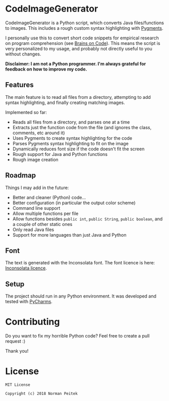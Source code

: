 # CodeImageGenerator

CodeImageGenerator is a Python script, which converts Java files/functions to images. This includes a rough custom syntax highlighting with [Pygments](http://pygments.org/).

I personally use this to convert short code snippets for empirical research on program comprehension (see [Brains on Code](https://github.com/brains-on-code)).
This means the script is very personalized to my usage, and probably not directly useful to you without changes.

**Disclaimer: I am not a Python programmer. I'm always grateful for feedback on how to improve my code.**

## Features

The main feature is to read all files from a directory, attempting to add syntax highlighting, and finally creating matching images.

Implemented so far:

* Reads all files from a directory, and parses one at a time
* Extracts just the function code from the file (and ignores the class, comments, etc around it)
* Uses Pygments to create syntax highlighting for the code
* Parses Pygments syntax highlighting to fit on the image
* Dynamically reduces font size if the code doesn't fit the screen
* Rough support for Java and Python functions
* Rough image creation

## Roadmap

Things I may add in the future:

* Better and cleaner (Python) code...
* Better configuration (in particular the output color scheme)
* Command line support
* Allow multiple functions per file
* Allow functions besides `public int`, `public String`, `public boolean`, and a couple of other static ones
* Only read Java files
* Support for more languages than just Java and Python


## Font

The text is generated with the Inconsolata font. The font licence is here: [Inconsolata licence](https://www.fontsquirrel.com/license/Inconsolata).


## Setup ##

The project should run in any Python environment. It was developed and tested with [PyCharms](https://www.jetbrains.com/pycharm/).

# Contributing #

Do you want to fix my horrible Python code? Feel free to create a pull request :)

Thank you!


# License #

```
MIT License

Copyright (c) 2018 Norman Peitek
```